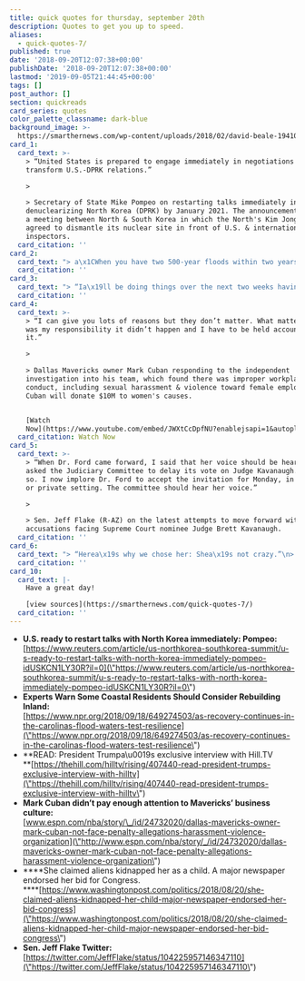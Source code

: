 ```yaml
---
title: quick quotes for thursday, september 20th
description: Quotes to get you up to speed.
aliases:
  - quick-quotes-7/
published: true
date: '2018-09-20T12:07:38+00:00'
publishDate: '2018-09-20T12:07:38+00:00'
lastmod: '2019-09-05T21:44:45+00:00'
tags: []
post_author: []
section: quickreads
card_series: quotes
color_palette_classname: dark-blue
background_image: >-
  https://smarthernews.com/wp-content/uploads/2018/02/david-beale-194104-360x360.jpg
card_1:
  card_text: >-
    > “United States is prepared to engage immediately in negotiations to
    transform U.S.-DPRK relations.”

    > 

    > Secretary of State Mike Pompeo on restarting talks immediately in hopes of
    denuclearizing North Korea (DPRK) by January 2021. The announcement follows
    a meeting between North & South Korea in which the North's Kim Jong Un
    agreed to dismantle its nuclear site in front of U.S. & international
    inspectors.
  card_citation: ''
card_2:
  card_text: "> a\x1CWhen you have two 500-year floods within two years of each other, ita\x19s pretty clear ita\x19s not a 500-year flood.”\n> \n> North Carolina Governor Roy Cooper on the struggle of how and where to rebuild after Hurricane Florence just 2 years after Hurricane Matthew. The Governor says it's time to rethink the strategy & \"be smarter\" about recovery. Early estimates have the damage from Florence nearing $20B, but that number is expected to rise."
  card_citation: ''
card_3:
  card_text: "> “Ia\x19ll be doing things over the next two weeks having to do with immigration, which I think youa\x19ll be very impressed at.”\n> \n> Pres. Trump in a wide ranging interview with The Hill newspaper, suggesting more to come on immigration before the midterm elections. He mentioned $1.6B used for repairs and an 80-foot stretch of border wall, as well as his desire for more; the U.S. Southern Border is nearly 2000 miles."
  card_citation: ''
card_4:
  card_text: >-
    > “I can give you lots of reasons but they don’t matter. What matters is it
    was my responsibility it didn’t happen and I have to be held accountable for
    it.”

    > 

    > Dallas Mavericks owner Mark Cuban responding to the independent
    investigation into his team, which found there was improper workplace
    conduct, including sexual harassment & violence toward female employees.
    Cuban will donate $10M to women's causes.


    [Watch
    Now](https://www.youtube.com/embed/JWXtCcDpfNU?enablejsapi=1&autoplay=1&rel=0)
  card_citation: Watch Now
card_5:
  card_text: >-
    > “When Dr. Ford came forward, I said that her voice should be heard and
    asked the Judiciary Committee to delay its vote on Judge Kavanaugh. It did
    so. I now implore Dr. Ford to accept the invitation for Monday, in a public
    or private setting. The committee should hear her voice.”

    > 

    > Sen. Jeff Flake (R-AZ) on the latest attempts to move forward with the
    accusations facing Supreme Court nominee Judge Brett Kavanaugh.
  card_citation: ''
card_6:
  card_text: "> “Herea\x19s why we chose her: Shea\x19s not crazy.”\n> \n> Nancy Antrum, Miami Herald Editorial Page Editor, on the paper's endorsement of Bettina Rodriguez Aguilera who is running in the Republican primary for a South Florida district. Rodriguez Aguilera claims tall, blond aliens kidnapped her at age 7 and took her on a spaceship. The Herald says it does not believe her views or past experiences affect her ability to be an \"effective public servant.\""
  card_citation: ''
card_10:
  card_text: |-
    Have a great day!

    [view sources](https://smarthernews.com/quick-quotes-7/)
  card_citation: ''
---
```

*   **U.S. ready to restart talks with North Korea immediately: Pompeo:**  
    [https://www.reuters.com/article/us-northkorea-southkorea-summit/u-s-ready-to-restart-talks-with-north-korea-immediately-pompeo-idUSKCN1LY30R?il=0](\"https://www.reuters.com/article/us-northkorea-southkorea-summit/u-s-ready-to-restart-talks-with-north-korea-immediately-pompeo-idUSKCN1LY30R?il=0\")
*   **Experts Warn Some Coastal Residents Should Consider Rebuilding Inland:**  
    [https://www.npr.org/2018/09/18/649274503/as-recovery-continues-in-the-carolinas-flood-waters-test-resilience](\"https://www.npr.org/2018/09/18/649274503/as-recovery-continues-in-the-carolinas-flood-waters-test-resilience\")
*   **READ: President Trumpa\\u0019s exclusive interview with Hill.TV  
    **[https://thehill.com/hilltv/rising/407440-read-president-trumps-exclusive-interview-with-hilltv](\"https://thehill.com/hilltv/rising/407440-read-president-trumps-exclusive-interview-with-hilltv\")
*   **Mark Cuban didn’t pay enough attention to Mavericks’ business culture:**  
    [www.espn.com/nba/story/\_/id/24732020/dallas-mavericks-owner-mark-cuban-not-face-penalty-allegations-harassment-violence-organization](\"http://www.espn.com/nba/story/_/id/24732020/dallas-mavericks-owner-mark-cuban-not-face-penalty-allegations-harassment-violence-organization\")
*   ****She claimed aliens kidnapped her as a child. A major newspaper endorsed her bid for Congress.  
    ****[https://www.washingtonpost.com/politics/2018/08/20/she-claimed-aliens-kidnapped-her-child-major-newspaper-endorsed-her-bid-congress](\"https://www.washingtonpost.com/politics/2018/08/20/she-claimed-aliens-kidnapped-her-child-major-newspaper-endorsed-her-bid-congress\")
*   **Sen. Jeff Flake Twitter:**  
    [https://twitter.com/JeffFlake/status/104225957146347110](\"https://twitter.com/JeffFlake/status/104225957146347110\")